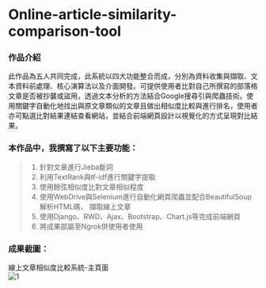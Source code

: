 # Online-article-similarity-comparison-tool

### 作品介紹
此作品為五人共同完成，此系統以四大功能整合而成，分別為資料收集與擷取、文本資料前處理、核心演算法以及介面開發。可提供使用者比對自己所撰寫的部落格文章是否被抄襲或盜用，透過文本分析的方法結合Google搜尋引與爬蟲技術。使用關鍵字自動化地找出與原文章類似的文章且做出相似度比較與進行排名，使用者亦可點選比對結果連結查看網站，並結合前端網頁設計以視覺化的方式呈現對比結果。

###  本作品中，我撰寫了以下主要功能：
>1.	針對文章進行Jieba斷詞
>2.	利用TextRank與tf-idf進行關鍵字提取
>3.	使用餘弦相似度比對文章相似程度
>4.	使用WebDrive與Selenium進行自動化網頁爬蟲並配合BeautifulSoup解析HTML碼，
擷取線上文章
>5.	使用Django、RWD、Ajax、Bootstrap、Chart.js等完成前端網頁
>6.	將成果部屬至Ngrok供使用者使用

###  成果截圖：
線上文章相似度比較系統-主頁面<br>
![1](https://user-images.githubusercontent.com/58781800/140347158-0e4a34f7-c52a-49c0-9a42-3ed60a498586.png)
